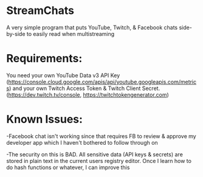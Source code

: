 # StreamChats
A very simple program that puts YouTube, Twitch, &amp; Facebook chats side-by-side to easily read when multistreaming

# Requirements:

You need your own YouTube Data v3 API Key (https://console.cloud.google.com/apis/api/youtube.googleapis.com/metrics) and your own Twitch Access Token & Twitch Client Secret. (https://dev.twitch.tv/console, https://twitchtokengenerator.com)

# Known Issues:

-Facebook chat isn't working since that requires FB to review & approve my developer app which I haven't bothered to follow through on

-The security on this is BAD. All sensitive data (API keys & secrets) are stored in plain text in the current users registry editor. Once I learn how to do hash functions or whatever, I can improve this
